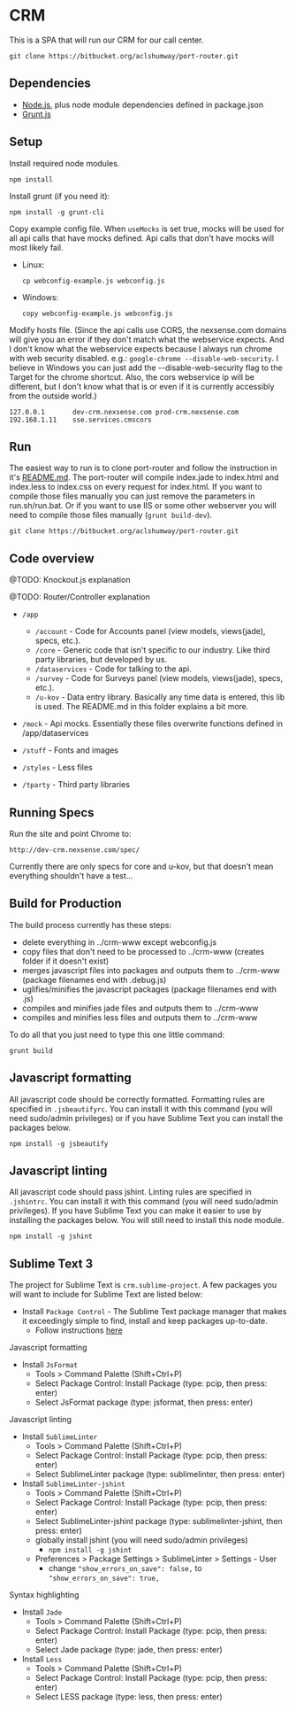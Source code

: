 CRM
===

This is a SPA that will run our CRM for our call center.


    git clone https://bitbucket.org/aclshumway/port-router.git



Dependencies
------------

  - [Node.js](http://nodejs.org/), plus node module dependencies defined in package.json
  - [Grunt.js](https://github.com/gruntjs/grunt-cli)



Setup
-----

Install required node modules.

    npm install

Install grunt (if you need it):

    npm install -g grunt-cli

Copy example config file.
When `useMocks` is set true, mocks will be used for all api calls that have mocks defined.
Api calls that don't have mocks will most likely fail.

  - Linux:

        cp webconfig-example.js webconfig.js

  - Windows:

        copy webconfig-example.js webconfig.js

Modify hosts file. (Since the api calls use CORS, the nexsense.com domains will give you an error if they don't match what the webservice expects.
And I don't know what the webservice expects because I always run chrome with web security disabled. e.g.: `google-chrome --disable-web-security`.
I believe in Windows you can just add the --disable-web-security flag to the Target for the chrome shortcut.
Also, the cors webservice ip will be different, but I don't know what that is or even if it is currently accessibly from the outside world.)

    127.0.0.1       dev-crm.nexsense.com prod-crm.nexsense.com
    192.168.1.11    sse.services.cmscors

Run
---

The easiest way to run is to clone port-router and follow the instruction in it's [README.md](https://bitbucket.org/aclshumway/port-router).
The port-router will compile index.jade to index.html and index.less to index.css on every request for index.html.
If you want to compile those files manually you can just remove the parameters in run.sh/run.bat.
Or if you want to use IIS or some other webserver you will need to compile those files manually (`grunt build-dev`).

    git clone https://bitbucket.org/aclshumway/port-router.git


Code overview
-------------

@TODO: Knockout.js explanation

@TODO: Router/Controller explanation

  - `/app`

      - `/account` - Code for Accounts panel (view models, views(jade), specs, etc.).
      - `/core` - Generic code that isn't specific to our industry. Like third party libraries, but developed by us.
      - `/dataservices` - Code for talking to the api.
      - `/survey` - Code for Surveys panel (view models, views(jade), specs, etc.).
      - `/u-kov` - Data entry library. Basically any time data is entered, this lib is used. The README.md in this folder explains a bit more.

  - `/mock` - Api mocks. Essentially these files overwrite functions defined in /app/dataservices
  - `/stuff` - Fonts and images
  - `/styles` - Less files
  - `/tparty` - Third party libraries


Running Specs
-------------

Run the site and point Chrome to:

    http://dev-crm.nexsense.com/spec/

Currently there are only specs for core and u-kov, but that doesn't mean everything shouldn't have a test...


Build for Production
--------------------

The build process currently has these steps:

  - delete everything in ../crm-www except webconfig.js
  - copy files that don't need to be processed to ../crm-www (creates folder if it doesn't exist)
  - merges javascript files into packages and outputs them to ../crm-www (package filenames end with .debug.js)
  - uglifies/minifies the javascript packages (package filenames end with .js)
  - compiles and minifies jade files and outputs them to ../crm-www
  - compiles and minifies less files and outputs them to ../crm-www

To do all that you just need to type this one little command:

    grunt build


Javascript formatting
-----------------------------

All javascript code should be correctly formatted. Formatting rules are specified in `.jsbeautifyrc`.
You can install it with this command (you will need sudo/admin privileges) or if you have Sublime Text you can install the packages below.

    npm install -g jsbeautify


Javascript linting
-----------------------------

All javascript code should pass jshint. Linting rules are specified in `.jshintrc`.
You can install it with this command (you will need sudo/admin privileges). If you have Sublime Text you can make it easier to use by installing the packages below.
You will still need to install this node module.

    npm install -g jshint


Sublime Text 3
--------------

The project for Sublime Text is `crm.sublime-project`. A few packages you will want to include for Sublime Text are listed below:

  - Install `Package Control` - The Sublime Text package manager that makes it exceedingly simple to find, install and keep packages up-to-date.
      - Follow instructions [here](https://sublime.wbond.net/installation)

Javascript formatting

  - Install `JsFormat`
      - Tools > Command Palette (Shift+Ctrl+P)
      - Select Package Control: Install Package (type: pcip, then press: enter)
      - Select JsFormat package (type: jsformat, then press: enter)

Javascript linting

  - Install `SublimeLinter`
      - Tools > Command Palette (Shift+Ctrl+P)
      - Select Package Control: Install Package (type: pcip, then press: enter)
      - Select SublimeLinter package (type: sublimelinter, then press: enter)
  - Install `SublimeLinter-jshint`
      - Tools > Command Palette (Shift+Ctrl+P)
      - Select Package Control: Install Package (type: pcip, then press: enter)
      - Select SublimeLinter-jshint package (type: sublimelinter-jshint, then press: enter)
      - globally install jshint (you will need sudo/admin privileges)
          - `npm install -g jshint`
      - Preferences > Package Settings > SublimeLinter > Settings - User
          - change `"show_errors_on_save": false,` to `"show_errors_on_save": true,`

Syntax highlighting

  - Install `Jade`
      - Tools > Command Palette (Shift+Ctrl+P)
      - Select Package Control: Install Package (type: pcip, then press: enter)
      - Select Jade package (type: jade, then press: enter)
  - Install `Less`
      - Tools > Command Palette (Shift+Ctrl+P)
      - Select Package Control: Install Package (type: pcip, then press: enter)
      - Select LESS package (type: less, then press: enter)


